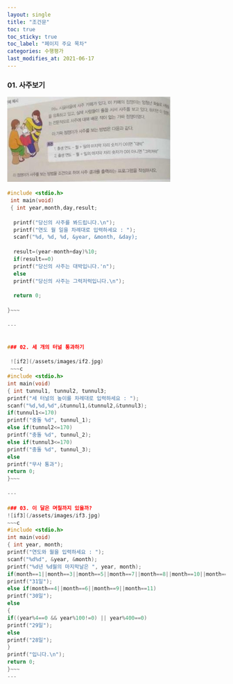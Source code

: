 ```yaml
---
layout: single
title: "조건문"
toc: true
toc_sticky: true
toc_label: "페이지 주요 목차"
categories: 수행평가
last_modifies_at: 2021-06-17
---
```


### 01. 사주보기
![if1](/assets/images/if1.JPG)
   
   
~~~c
#include <stdio.h>
 int main(void)
 { int year,month,day,result;
  
  printf("당신의 사주를 봐드립니다.\n");   
  printf("연도 월 일을 차례대로 입력하세요 : ");   
  scanf("%d, %d, %d, &year, &month, &day);   
        
  result=(year-month+day)%10;   
  if(result==0)   
  printf("당신의 사주는 대박입니다.'n");   
  else   
  printf("당신의 사주는 그럭저럭입니다.\n");   
  
  return 0;   
        
}~~~
   
---
   
   
### 02. 세 개의 터널 통과하기

 ![if2](/assets/images/if2.jpg)   
 ~~~c   
#include <stdio.h>   
int main(void)   
{ int tunnul1, tunnul2, tunnul3;   
printf("세 터널의 높이를 차례대로 입력하세요 : ");   
scanf("%d,%d,%d",&tunnul1,&tunnul2,&tunnul3);   
if(tunnul1<=170)   
printf("충돌 %d", tunnul_1);   
else if(tunnul2<=170)    
printf("충돌 %d", tunnul_2);    
else if(tunnul3<=170)   
printf("충돌 %d", tunnul_3);   
else   
printf("무사 통과");   
return 0;   
}~~~   

---   

### 03. 이 달은 며칠까지 있을까?   
![if3](/assets/images/if3.jpg)   
~~~c   
#include <stdio.h>   
int main(void)   
{ int year, month;   
printf("연도와 월을 입력하세요 : ");   
scanf("%d%d", &year, &month);   
printf("%d년 %d월의 마지막날은 ", year, month);   
if(month==1||month==3||month==5||month==7||month==8||month==10||month==12)   
printf("31일");   
else if(month==4||month==6||month==9||month==11)   
printf("30일");   
else   
{   
if((year%4==0 && year%100!=0) || year%400==0)   
printf("29일");   
else   
printf("28일");      
}   
printf("입니다.\n");   
return 0;   
}~~~   
---


 
 
 
 
 
 
 
 
